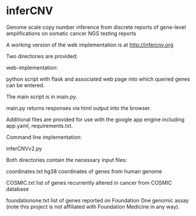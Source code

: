# inferCNV
Genome scale copy number inference from discrete reports of gene-level amplifications on somatic cancer NGS testing reports

A working version of the web implementation is at http://infercnv.org

Two directories are provided:

web-implementation:

python script with flask and associated web page into which queried genes can be entered. 

The main script is in main.py.

main.py returns responses via html output into the browser.

Additional files are provided for use with the google app engine including app.yaml, requirements.txt.


Command line implementation:

inferCNVv2.py

Both directories contain the necessary input files:

coordinates.txt hg38 coordinates of genes from human genome

COSMIC.txt list of genes recurrently altered in cancer from COSMIC database

foundationone.txt list of genes reported on Foundation One genomic assay (note this project is not affiliated with Foundation Medicine in any way).


